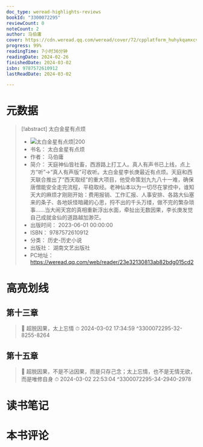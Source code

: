 ```yaml
---
doc_type: weread-highlights-reviews
bookId: "3300072295"
reviewCount: 0
noteCount: 2
author: 马伯庸
cover: https://cdn.weread.qq.com/weread/cover/72/cpplatform_huhykqamxcvke1jfkpqxiv/t6_cpplatform_huhykqamxcvke1jfkpqxiv1695711014.jpg
progress: 99%
readingTime: 7小时36分钟
readingDate: 2024-02-26
finishedDate: 2024-03-02
isbn: 9787572610912
lastReadDate: 2024-03-02

---
```

# 元数据
> [!abstract] 太白金星有点烦
> - ![ 太白金星有点烦|200](https://cdn.weread.qq.com/weread/cover/72/cpplatform_huhykqamxcvke1jfkpqxiv/t6_cpplatform_huhykqamxcvke1jfkpqxiv1695711014.jpg)
> - 书名： 太白金星有点烦
> - 作者： 马伯庸
> - 简介： 天庭神仙皆社畜，西游路上打工人。真人有声书已上线，点上方“听”→“真人有声版”可收听。太白金星李长庚最近有点烦。天庭和西天联合推出了“西天取经”的重大项目，他受命策划九九八十一难，确保唐僧能安全走完流程，平稳取经。老神仙本以为一切尽在掌控中，谁知天大的麻烦才刚刚开始：费用报销、工作汇报、人事安排、各路大仙塞来的条子、各地妖怪暗藏的心思，捋不出的千头万缕，做不完的繁杂琐事……当大闹天宫的真相重新浮出水面，牵扯出无数因果，李长庚发觉自己成就金仙的道路越加渺茫。
> - 出版时间： 2023-06-01 00:00:00
> - ISBN： 9787572610912
> - 分类： 历史-历史小说
> - 出版社： 湖南文艺出版社
> - PC地址：https://weread.qq.com/web/reader/23e32130813ab82bdg015cd2

# 高亮划线

## 第十三章

> 📌 超脱因果，太上忘情 
> ⏱ 2024-03-02 17:34:59 ^3300072295-32-8255-8264

## 第十五章

> 📌 超脱因果，不是不沾因果，而是只存己念；太上忘情，也不是无情无欲，而是唯修自身 
> ⏱ 2024-03-02 22:53:04 ^3300072295-34-2940-2978

# 读书笔记

# 本书评论

